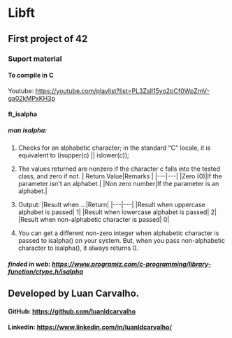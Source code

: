 # Libft
## First project of 42

### Suport material

#### To compile in C
Youtube: https://youtube.com/playlist?list=PL3ZslI15yo2pCf0WpZmV-ga02kMPxKH3p

#### ft_isalpha
##### man isalpha:
1.	Checks for an alphabetic character; in the standard "C" locale, it is equivalent to (isupper(c) || islower(c));
1.	The values returned are nonzero if the character c falls into the tested class, and zero if not.
	| Return Value|Remarks |
	|---|---|
	|Zero (0)|If the parameter isn't an alphabet.|
	|Non zero number|If the parameter is an alphabet.|
1.	Output:
	|Result when ...|Return|
	|---|---|
	|Result when uppercase alphabet is passed| 1|
	|Result when lowercase alphabet is passed| 2|
	|Result when non-alphabetic character is passed| 0|

1.	You can get a different non-zero integer when alphabetic character is passed to isalpha() on your system. But, when you pass non-alphabetic character to isalpha(), it always returns 0.

##### finded in web: https://www.programiz.com/c-programming/library-function/ctype.h/isalpha

## Developed by Luan Carvalho.
#### GitHub: https://github.com/luanldcarvalho
#### Linkedin: https://www.linkedin.com/in/luanldcarvalho/
